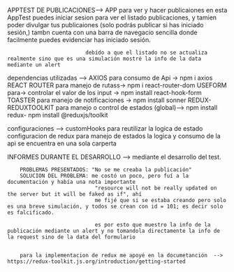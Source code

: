 APPTEST DE PUBLICACIONES-->  APP para ver y hacer publicaiones en esta AppTest puedes iniciar sesion para ver el listado publicaciones,   y                            tamien poder divulgar tus publicaiones (solo podrás publicar si has iniciado sesión,)
                             tambn cuenta con una barra de navegacio sencilla donde facilmente puedes evidenciar has iniciado sesión.

                             debído a que el listado no se actualiza realmente sino que es una simulación mostré la info de la data mediante un alert


dependencias utilizadas --> AXIOS para consumo de Api -> npm i axios
                            REACT ROUTER para manejo de rutass-> npm i react-router-dom
                            USEFORM para-> controlar el valor de los input -> npm install react-hook-form
                            TOASTER para manejo de notificaciones -> npm install sonner 
                            REDUX- REDUXTOOLKIT para manejo o control de estados (global)--> npm install redux- npm install @reduxjs/toolkit


configuraciones --> customHooks para reutilizar la logica de estado
                    configuracion de redux para manejo de estados
                    la logica y consumo de la api se encuentra en una sola carperta 




INFORMES DURANTE EL DESARROLLO --> mediante el desarrollo del test.

        PROBLEMAS PRESENTADOS: "No se me creaba la publicación"
        SOLUCION DEL PROBLEMA: me costó un poco, pero fuí a la documentación y había una nota importante
                                "resource will not be really updated on the server but it will be faked as if", ahí 
                                me fijé que si se estaba creando pero solo es una breve simulación, y todos se crean con id = 101; es decir solo es falcificado.

                                es por esto que muestro la info de la publicación mediante un alert y no tomandola directamente la info de la request sino de la data del formulario


        para la implementacion de redux me apoyé en la documetanción  --> https://redux-toolkit.js.org/introduction/getting-started 

